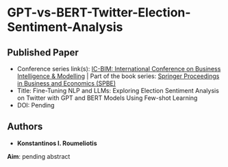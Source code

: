 #  GPT-vs-BERT-Twitter-Election-Sentiment-Analysis

## Published Paper
* Conference series link(s): [IC-BIM: International Conference on Business Intelligence & Modelling](https://link.springer.com/conference/icbim) | Part of the book series: [Springer Proceedings in Business and Economics (SPBE)](https://www.springer.com/series/11960)
* Title: Fine-Tuning NLP and LLMs: Exploring Election Sentiment Analysis on Twitter with GPT and BERT Models Using Few-shot Learning
* DOI: Pending

## Authors
* **Konstantinos I. Roumeliotis**

**Aim**: pending abstract

